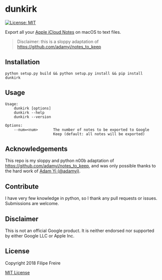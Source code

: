 # dunkirk

[![License: MIT](https://img.shields.io/badge/License-MIT-yellow.svg)](https://opensource.org/licenses/MIT)

Export all your [Apple iCloud Notes](https://www.icloud.com/notes) on macOS to text files.

> Disclaimer: this is a sloppy adaptation of https://github.com/adamyi/notes_to_keep

## Installation
```
python setup.py build && python setup.py install && pip install dunkirk
```

## Usage
```
Usage:
    dunkirk [options]
    dunkirk --help
    dunkirk --version

Options:
    --num=<num>       The number of notes to be exported to Google
                      Keep (default: all notes will be exported)
```

## Acknowledgements

This repo is my sloppy and python n00b adaptation of https://github.com/adamyi/notes_to_keep, and was only possible thanks to the hard work of [Adam Yi (@adamyi)](https://github.com/adamyi).

## Contribute

I have very few knowledge in python, so I thank any pull requests or issues.
Submissions are welcome.

## Disclaimer
This is not an official Google product. It is neither endorsed nor supported by either Google LLC or Apple Inc.

## License
Copyright 2018 Filipe Freire

[MIT License](LICENSE)